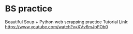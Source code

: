 # BS practice
 Beautiful Soup + Python web scrapping practice
Tutorial Link: https://www.youtube.com/watch?v=XVv6mJpFOb0
